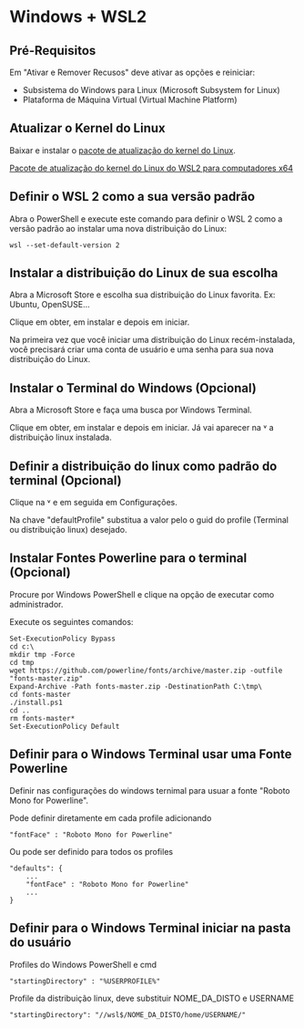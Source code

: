 # Windows + WSL2

## Pré-Requisitos

Em "Ativar e Remover Recusos" deve ativar as opções e reiniciar:

- Subsistema do Windows para Linux (Microsoft Subsystem for Linux)
- Plataforma de Máquina Virtual (Virtual Machine Platform)

## Atualizar o Kernel do Linux

Baixar e instalar o [pacote de atualização do kernel do Linux](https://docs.microsoft.com/pt-br/windows/wsl/install-win10#step-4---download-the-linux-kernel-update-package).

[Pacote de atualização do kernel do Linux do WSL2 para computadores x64](https://wslstorestorage.blob.core.windows.net/wslblob/wsl_update_x64.msi)

## Definir o WSL 2 como a sua versão padrão

Abra o PowerShell e execute este comando para definir o WSL 2 como a versão padrão ao instalar uma nova distribuição do Linux:

    wsl --set-default-version 2

## Instalar a distribuição do Linux de sua escolha

Abra a Microsoft Store e escolha sua distribuição do Linux favorita. Ex: Ubuntu, OpenSUSE...

Clique em obter, em instalar e depois em iniciar.

Na primeira vez que você iniciar uma distribuição do Linux recém-instalada, você precisará criar uma conta de usuário e uma senha para sua nova distribuição do Linux.

## Instalar o Terminal do Windows (Opcional)

Abra a Microsoft Store e faça uma busca por Windows Terminal.

Clique em obter, em instalar e depois em iniciar. Já vai aparecer na &#709; a distribuição linux instalada.

## Definir a distribuição do linux como padrão do terminal (Opcional)

Clique na &#709; e em seguida em Configurações.

Na chave "defaultProfile" substitua a valor pelo o guid do profile (Terminal ou distribuição linux) desejado.

## Instalar Fontes Powerline para o terminal (Opcional)

Procure por Windows PowerShell e clique na opção de executar como administrador.

Execute os seguintes comandos:

    Set-ExecutionPolicy Bypass
    cd c:\
    mkdir tmp -Force
    cd tmp
    wget https://github.com/powerline/fonts/archive/master.zip -outfile "fonts-master.zip"
    Expand-Archive -Path fonts-master.zip -DestinationPath C:\tmp\
    cd fonts-master
    ./install.ps1
    cd ..
    rm fonts-master*
    Set-ExecutionPolicy Default

## Definir para o Windows Terminal usar uma Fonte Powerline

Definir nas configurações do windows ternimal para usuar a fonte "Roboto Mono for Powerline".

Pode definir diretamente em cada profile adicionando

    "fontFace" : "Roboto Mono for Powerline"

Ou pode ser definido para todos os profiles

    "defaults": {
        ...
        "fontFace" : "Roboto Mono for Powerline"
        ...
    }
    
## Definir para o Windows Terminal iniciar na pasta do usuário

Profiles do Windows PowerShell e cmd

    "startingDirectory" : "%USERPROFILE%"
    
Profile da distribuição linux, deve substituir NOME_DA_DISTO e USERNAME

    "startingDirectory": "//wsl$/NOME_DA_DISTO/home/USERNAME/"

